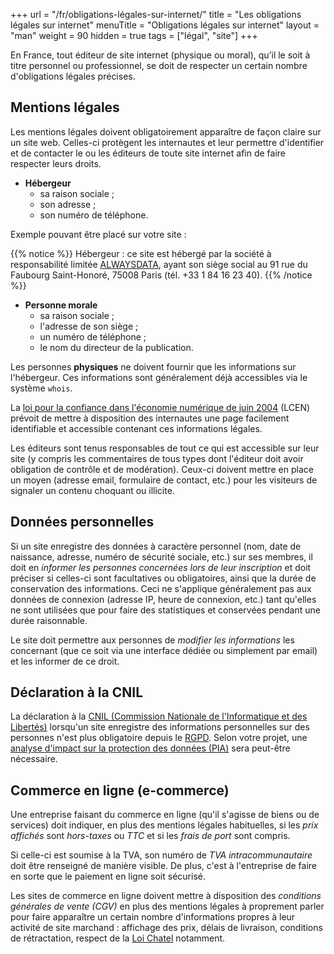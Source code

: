 +++
url = "/fr/obligations-légales-sur-internet/"
title = "Les obligations légales sur internet"
menuTitle = "Obligations légales sur internet"
layout = "man"
weight = 90
hidden = true
tags = ["légal", "site"]
+++

En France, tout éditeur de site internet (physique ou moral), qu’il le soit à titre personnel ou professionnel, se doit de respecter un certain nombre d'obligations légales précises.

## Mentions légales

Les mentions légales doivent obligatoirement apparaître de façon claire sur un site web. Celles-ci protègent  les internautes et leur permettre d'identifier et de contacter le ou les éditeurs de toute site internet afin de faire respecter leurs droits.

- **Hébergeur**
    - sa raison sociale ;
    - son adresse ;
    - son numéro de téléphone.

Exemple pouvant être placé sur votre site :

{{% notice %}}
Hébergeur : ce site est hébergé par la société à responsabilité limitée [ALWAYSDATA](https://www.alwaysdata.com), ayant son siège social au 91 rue du Faubourg Saint-Honoré, 75008 Paris (tél. +33 1 84 16 23 40).
{{% /notice %}}


- **Personne morale**
    - sa raison sociale ;
    - l'adresse de son siège ;
    - un numéro de téléphone ;
    - le nom du directeur de la publication.

Les personnes **physiques** ne doivent fournir que les informations sur l'hébergeur. Ces informations sont généralement déjà accessibles via le système `whois`.

La [loi pour la confiance dans l'économie numérique de juin 2004](http://www.legifrance.gouv.fr/affichTexte.do?cidTexte=LEGITEXT000005789847&dateTexte=20080724) (LCEN) prévoit de mettre à disposition des internautes une page facilement identifiable et accessible contenant ces informations légales.

Les éditeurs sont tenus responsables de tout ce qui est accessible sur leur site (y compris les commentaires de tous types dont l'éditeur doit avoir obligation de contrôle et de modération). Ceux-ci doivent mettre en place un moyen (adresse email, formulaire de contact, etc.) pour les visiteurs de signaler un contenu choquant ou illicite.

## Données personnelles

Si un site enregistre des données à caractère personnel (nom, date de naissance, adresse, numéro de sécurité sociale, etc.) sur ses membres, il doit en _informer les personnes concernées lors de leur inscription_ et doit préciser si celles-ci sont facultatives ou obligatoires, ainsi que la durée de conservation des informations. Ceci ne s'applique généralement pas aux données de connexion (adresse IP, heure de connexion, etc.) tant qu'elles ne sont utilisées que pour faire des statistiques et conservées pendant une durée raisonnable.

Le site doit permettre aux personnes de _modifier les informations_ les concernant (que ce soit via une interface dédiée ou simplement par email) et les informer de ce droit.

## Déclaration à la CNIL

La déclaration à la [CNIL (Commission Nationale de l'Informatique et des Libertés)](http://www.cnil.fr) lorsqu'un site enregistre des informations personnelles sur des personnes n'est plus obligatoire depuis le [RGPD](https://www.cnil.fr/fr/reglement-europeen-protection-donnees). Selon votre projet, une [analyse d'impact sur la protection des données (PIA)](https://www.cnil.fr/fr/RGPD-analyse-impact-protection-des-donnees-pia) sera peut-être nécessaire.

## Commerce en ligne (e-commerce)

Une entreprise faisant du commerce en ligne (qu'il s'agisse de biens ou de services) doit indiquer, en plus des mentions légales habituelles, si les _prix affichés_ sont _hors-taxes_ ou _TTC_ et si les _frais de port_ sont compris. 

Si celle-ci est soumise à la TVA, son numéro de _TVA intracommunautaire_ doit être renseigné de manière visible. De plus, c'est à l'entreprise de faire en sorte que le paiement en ligne soit sécurisé.

Les sites de commerce en ligne doivent mettre à disposition des _conditions générales de vente (CGV)_ en plus des mentions légales à proprement parler pour faire apparaître un certain nombre d'informations propres à leur activité de site marchand : affichage des prix, délais de livraison, conditions de rétractation, respect de la [Loi Chatel](https://www.legifrance.gouv.fr/affichTexte.do?cidTexte=JORFTEXT000017785995&dateTexte=) notamment.
